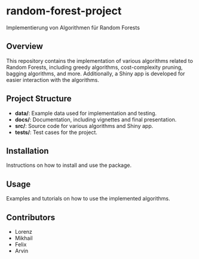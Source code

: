 # random-forest-project
Implementierung von Algorithmen für Random Forests

## Overview
This repository contains the implementation of various algorithms related to Random Forests, including greedy algorithms, cost-complexity pruning, bagging algorithms, and more. Additionally, a Shiny app is developed for easier interaction with the algorithms.

## Project Structure
- **data/**: Example data used for implementation and testing.
- **docs/**: Documentation, including vignettes and final presentation.
- **src/**: Source code for various algorithms and Shiny app.
- **tests/**: Test cases for the project.

## Installation
Instructions on how to install and use the package.

## Usage
Examples and tutorials on how to use the implemented algorithms.

## Contributors
- Lorenz
- Mikhail
- Felix
- Arvin
